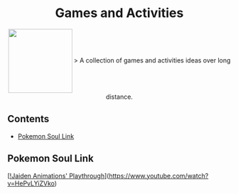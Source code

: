 <div align='center'>

# Games and Activities
<img src="https://img.freepik.com/free-vector/skull-gaming-with-joy-stick-emblem-modern-style_32991-492.jpg" align="center" width="144"/>
> A collection of games and activities ideas over long distance.

</div>

## Contents

- [Pokemon Soul Link](#soul-link)

## Pokemon Soul Link

[[!Jaiden Animations' Playthrough](https://img.youtube.com/vi/HePvLYiZVko/maxresdefault.jpg)](https://www.youtube.com/watch?v=HePvLYiZVko)
